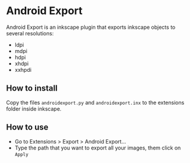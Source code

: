 # Android Export

Android Export is an inkscape plugin that exports inkscape objects to several 
resolutions:
- ldpi
- mdpi
- hdpi
- xhdpi
- xxhpdi


## How to install

Copy the files `androidexport.py` and `androidexport.inx` to the extensions folder 
inside inkscape.


## How to use

* Go to Extensions > Export > Android Export...
* Type the path that you want to export all your images, them click on `Apply`
